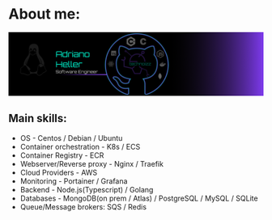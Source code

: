 # About me:

![Header](https://github.com/AdrianoHeller/AdrianoHeller/blob/master/A4%20-%208.png "Header")

## Main skills: 
- OS - Centos / Debian / Ubuntu 
- Container orchestration - K8s / ECS
- Container Registry - ECR
- Webserver/Reverse proxy - Nginx / Traefik
- Cloud Providers - AWS
- Monitoring - Portainer / Grafana
- Backend - Node.js(Typescript) / Golang
- Databases - MongoDB(on prem / Atlas) / PostgreSQL / MySQL / SQLite
- Queue/Message brokers: SQS / Redis
